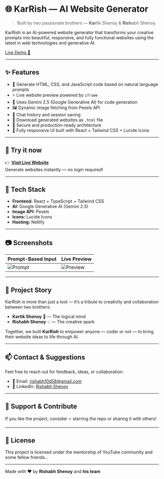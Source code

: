 # 🌐 KarRish — AI Website Generator

> Built by two passionate brothers — **Kar**tik Shenoy & **Rish**abh Shenoy.

KarRish is an AI-powered website generator that transforms your creative prompts into beautiful, responsive, and fully functional websites using the latest in web technologies and generative AI.

[Live Demo 🔗](https://karrish.netlify.app/)

---

## ✨ Features

- 🎨 Generate HTML, CSS, and JavaScript code based on natural language prompts
- ⚡ Live website preview powered by `iframe`
- 🧠 Uses Gemini 2.5 (Google Generative AI) for code generation
- 🖼️ Dynamic image fetching from Pexels API
- 💬 Chat history and session saving
- 💾 Download generated websites as `.html` file
- 🔐 Secure and production-ready architecture
- 📱 Fully responsive UI built with React + Tailwind CSS + Lucide Icons

---

## 🚀 Try it now

👉 **[Visit Live Website](https://karrish.netlify.app/)**  
Generate websites instantly — no login required!

---

## 🧠 Tech Stack

- **Frontend:** React + TypeScript + Tailwind CSS  
- **AI:** Google Generative AI (Gemini 2.5)  
- **Image API:** Pexels  
- **Icons:** Lucide Icons  
- **Hosting:** Netlify

---

## 📷 Screenshots

| Prompt-Based Input | Live Preview |
|--------------------|--------------|
| ![Prompt](https://github.com/CodingEnthusiastic/KarRish/issues/3#issue-3219360693) | ![Preview](https://github.com/CodingEnthusiastic/KarRish/issues/2#issue-3219355983) |

---

## 🤝 Project Story

KarRish is more than just a tool — it’s a tribute to creativity and collaboration between two brothers:

- **Kartik Shenoy** 🧠 — The logical mind
- **Rishabh Shenoy** 💡 — The creative spark

Together, we built **KarRish** to empower anyone — coder or not — to bring their website ideas to life through AI.

---

## 📫 Contact & Suggestions

Feel free to reach out for feedback, ideas, or collaboration:

- 📧 Email: [rishabh10d58@gmail.com](mailto:rishabh10d58@gmail.com)
- 💼 LinkedIn: [Rishabh Shenoy](https://www.linkedin.com/in/rishabh-shenoy-3b3566286/)

---

## 🌟 Support & Contribute

If you like the project, consider ⭐️ starring the repo or sharing it with others!

---

## 📝 License

This project is licensed under the mentorship of YouTube community and some fellow friends...

---

Made with ❤️ by **Rishabh Shenoy** and **his team**
